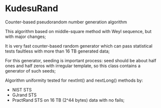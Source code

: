 # KudesuRand
Counter-based pseudorandom number generation algorithm

This algorithm based on middle-square method with Weyl sequence, but with major changes;

It is very fast counter-based random generator which can pass statistical tests faultless with more than 16 TB generated data;

For this generator, seeding is important process: seed should be about half ones and half zeros with irregular template, so this class contains a generator of such seeds;

Algorithm uniformity tested for nextInt() and nextLong() methods by:
 * NIST STS
 * GJrand STS
 * PractRand STS on 16 TB (2^44 bytes) data with no fails;
